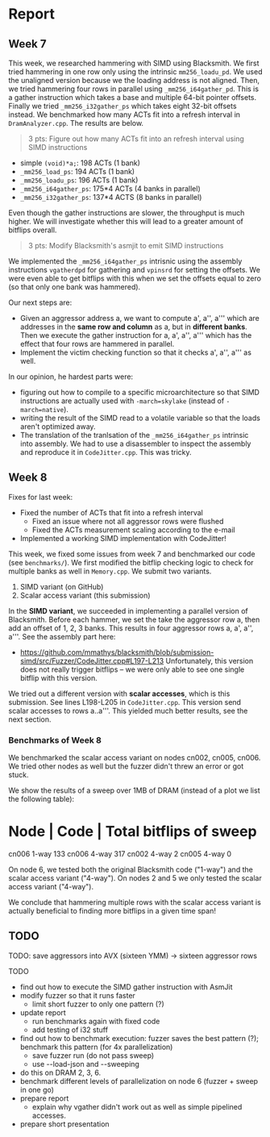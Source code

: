 # Report

## Week 7

This week, we researched hammering with SIMD using Blacksmith. We first tried hammering in one row only using the intrinsic `mm256_loadu_pd`. We used the unaligned version because we the loading address is not aligned. Then, we tried hammering four rows in parallel using `_mm256_i64gather_pd`. This is a gather instruction which takes a base and multiple 64-bit pointer offsets. Finally we tried `_mm256_i32gather_ps` which takes eight 32-bit offsets instead. We benchmarked how many ACTs fit into a refresh interval in `DramAnalyzer.cpp`. The results are below.

> 3 pts: Figure out how many ACTs fit into an refresh interval using SIMD instructions

- simple `(void)*a;`: 198 ACTs      (1 bank)
- `_mm256_load_ps`: 194 ACTs        (1 bank)
- `_mm256_loadu_ps`: 196 ACTs       (1 bank)
- `_mm256_i64gather_ps`: 175*4 ACTs   (4 banks in parallel)
- `_mm256_i32gather_ps`: 137*4 ACTS   (8 banks in parallel)


Even though the gather instructions are slower, the throughput is much higher. We will investigate whether this will lead to a greater amount of bitflips overall.

> 3 pts: Modify Blacksmith's asmjit to emit SIMD instructions

We implemented the `_mm256_i64gather_ps` intrisnic using the assembly instructions `vgatherdpd` for gathering and `vpinsrd` for setting the offsets. We were even able to get bitflips with this when we set the offsets equal to zero (so that only one bank was hammered).

Our next steps are:
- Given an aggressor address a, we want to compute a', a'', a''' which are addresses in the **same row and column** as a, but in **different banks**. Then we execute the gather instruction for a, a', a'', a''' which has the effect that four rows are hammered in parallel.
- Implement the victim checking function so that it checks a', a'', a''' as well.

In our opinion, he hardest parts were:
- figuring out how to compile to a specific microarchitecture so that SIMD instructions are actually used with `-march=skylake` (instead of `-march=native`).
- writing the result of the SIMD read to a volatile variable so that the loads aren't optimized away.
- The translation of the tranlsation of the `_mm256_i64gather_ps` intrinsic into assembly. We had to use a disassembler to inspect the assembly and reproduce it in `CodeJitter.cpp`. This was tricky.

## Week 8

Fixes for last week:
- Fixed the number of ACTs that fit into a refresh interval
  - Fixed an issue where not all aggressor rows were flushed
  - Fixed the ACTs measurement scaling according to the e-mail
- Implemented a working SIMD implementation with CodeJitter!

This week, we fixed some issues from week 7 and benchmarked our code (see `benchmarks/`). We first modified the bitflip checking logic to check for multiple banks as well in `Memory.cpp`. We submit two variants.

1. SIMD variant (on GitHub)
2. Scalar access variant (this submission)

In the **SIMD variant**, we succeeded in implementing a parallel version of Blacksmith. Before each hammer, we set the take the aggressor row a, then add an offset of 1, 2, 3 banks. This results in four aggressor rows a, a', a'', a'''. See the assembly part here:
- https://github.com/mmathys/blacksmith/blob/submission-simd/src/Fuzzer/CodeJitter.cpp#L197-L213
Unfortunately, this version does not really trigger bitflips – we were only able to see one single bitflip with this version.

We tried out a different version with **scalar accesses**, which is this submission. See lines L198-L205 in `CodeJitter.cpp`. This version send scalar accesses to rows a..a'''. This yielded much better results, see the next section.

### Benchmarks of Week 8

We benchmarked the scalar access variant on nodes cn002, cn005, cn006. We tried other nodes as well but the fuzzer didn't threw an error or got stuck.

We show the results of a sweep over 1MB of DRAM (instead of a plot we list the following table):

Node   | Code   | Total bitflips of sweep
=========================================
cn006    1-way    133
cn006    4-way    317
cn002    4-way    2
cn005    4-way    0

On node 6, we tested both the original Blacksmith code ("1-way") and the scalar access variant ("4-way"). On nodes 2 and 5 we only tested the scalar access variant ("4-way").

We conclude that hammering multiple rows with the scalar access variant is actually beneficial to finding more bitflips in a given time span! 

## TODO

TODO: save aggressors into AVX (sixteen YMM) -> sixteen aggressor rows

TODO
- find out how to execute the SIMD gather instruction with AsmJit
- modify fuzzer so that it runs faster
  - limit short fuzzer to only one pattern (?)
- update report
  - run benchmarks again with fixed code
  - add testing of i32 stuff
- find out how to benchmark execution: fuzzer saves the best pattern (?); benchmark this pattern (for 4x parallelization)
  - save fuzzer run (do not pass sweep)
  - use --load-json and --sweeping
- do this on DRAM 2, 3, 6.
- benchmark different levels of parallelization on node 6 (fuzzer + sweep in one go)
- prepare report
  - explain why vgather didn't work out as well as simple pipelined accesses.
- prepare short presentation
